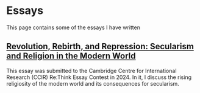 # Essays
This page contains some of the essays I have written

## [Revolution, Rebirth, and Repression: Secularism and Religion in the Modern World](https://drive.google.com/file/d/1ftF6IMyZc0Prk0wbLmmP7NlQ3NEA6nL-/view?usp=sharing)
This essay was submitted to the Cambridge Centre for International Research (CCIR) Re:Think Essay Contest in 2024. In it, I discuss the rising religiosity of the modern world and its consequences for secularism. 
